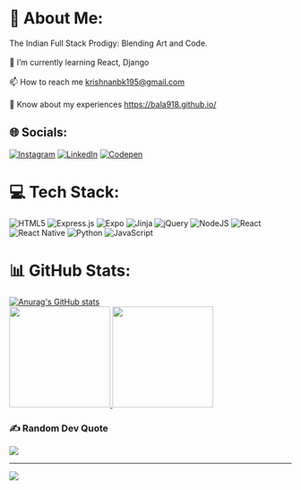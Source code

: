 # 💫 About Me:
The Indian Full Stack Prodigy: Blending Art and Code.<br><br>🌱 I’m currently learning React, Django<br><br>📫 How to reach me krishnanbk195@gmail.com<br><br>📄 Know about my experiences https://bala918.github.io/


## 🌐 Socials:
[![Instagram](https://img.shields.io/badge/Instagram-%23E4405F.svg?logo=Instagram&logoColor=white)](https://instagram.com/krish._.k_) [![LinkedIn](https://img.shields.io/badge/LinkedIn-%230077B5.svg?logo=linkedin&logoColor=white)](https://linkedin.com/in/bala-krishnan-k) [![Codepen](https://img.shields.io/badge/Codepen-000000?style=for-the-badge&logo=codepen&logoColor=white)](https://codepen.io/bala18) 

# 💻 Tech Stack:
![HTML5](https://img.shields.io/badge/html5-%23E34F26.svg?style=for-the-badge&logo=html5&logoColor=white) ![Express.js](https://img.shields.io/badge/express.js-%23404d59.svg?style=for-the-badge&logo=express&logoColor=%2361DAFB) ![Expo](https://img.shields.io/badge/expo-1C1E24?style=for-the-badge&logo=expo&logoColor=#D04A37) ![Jinja](https://img.shields.io/badge/jinja-white.svg?style=for-the-badge&logo=jinja&logoColor=black) ![jQuery](https://img.shields.io/badge/jquery-%230769AD.svg?style=for-the-badge&logo=jquery&logoColor=white) ![NodeJS](https://img.shields.io/badge/node.js-6DA55F?style=for-the-badge&logo=node.js&logoColor=white) ![React](https://img.shields.io/badge/react-%2320232a.svg?style=for-the-badge&logo=react&logoColor=%2361DAFB) ![React Native](https://img.shields.io/badge/react_native-%2320232a.svg?style=for-the-badge&logo=react&logoColor=%2361DAFB) ![Python](https://img.shields.io/badge/python-3670A0?style=for-the-badge&logo=python&logoColor=ffdd54) ![JavaScript](https://img.shields.io/badge/javascript-%23323330.svg?style=for-the-badge&logo=javascript&logoColor=%23F7DF1E)
# 📊 GitHub Stats:
[![Anurag's GitHub stats](https://github-readme-stats.vercel.app/api?username=bala918&show_icons=true&theme=radical)](https://github.com/anuraghazra/github-readme-stats)<br>
<a href="https://github.com/bala918">
    <img height="180em" src="https://camo.githubusercontent.com/d06e2806deca95562683ca7894d15c806033c4c8f1f40bb5d25d9b5fcae5bda8/68747470733a2f2f6769746875622d726561646d652d73746174732d65696768742d74686574612e76657263656c2e6170702f6170693f757365726e616d653d766973687761726176693332312673686f775f69636f6e733d74727565267468656d653d636861727472657573652d6461726b26696e636c7564655f616c6c5f636f6d6d6974733d7472756526636f756e745f707269766174653d74727565" data-canonical-src="https://github-readme-stats-eight-theta.vercel.app/api?username=vishwaravi321&amp;show_icons=true&amp;theme=chartreuse-dark&amp;include_all_commits=true&amp;count_private=true" style="max-width: 100%;">
   <img height="180em" src="https://camo.githubusercontent.com/0c74aeab976a935afddd5ffe87754fe2ca8d2fd1be6fa54c5bbcdb9326164f6f/68747470733a2f2f6769746875622d726561646d652d73747265616b2d73746174732e6865726f6b756170702e636f6d3f757365723d76697368776172617669333231267468656d653d636861727472657573652d6461726b" data-canonical-src="https://github-readme-streak-stats.herokuapp.com?user=vishwaravi321&amp;theme=chartreuse-dark" style="max-width: 100%;">
  </a>

### ✍️ Random Dev Quote
![](https://quotes-github-readme.vercel.app/api?type=horizontal&theme=radical)

---
[![](https://visitcount.itsvg.in/api?id=bala918&icon=0&color=1)](https://visitcount.itsvg.in)

<!-- Proudly created with GPRM ( https://gprm.itsvg.in ) -->

